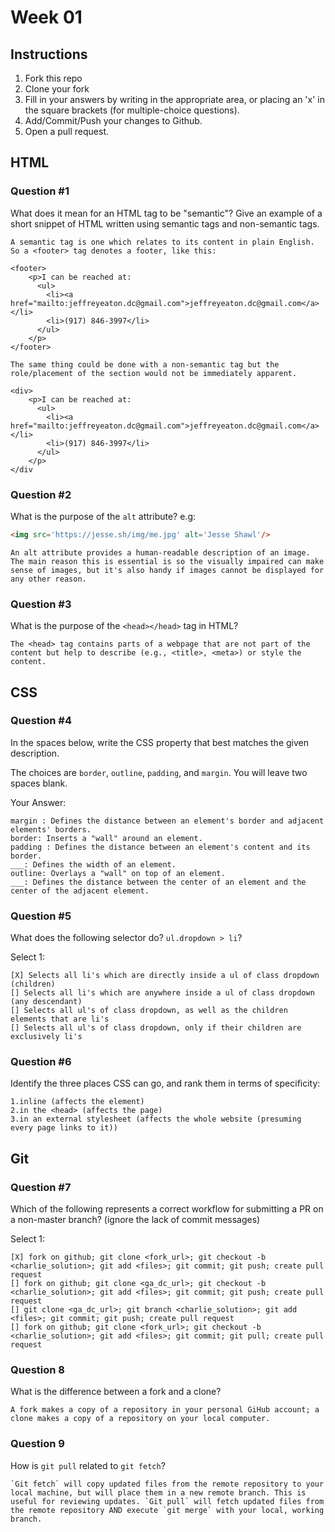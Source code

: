 # Week 01

## Instructions

1. Fork this repo
2. Clone your fork
3. Fill in your answers by writing in the appropriate area, or placing an 'x' in
the square brackets (for multiple-choice questions).
4. Add/Commit/Push your changes to Github.
5. Open a pull request.

## HTML

### Question #1

What does it mean for an HTML tag to be "semantic"? Give an example of a short snippet of HTML written using semantic tags and non-semantic tags.

```
A semantic tag is one which relates to its content in plain English. So a <footer> tag denotes a footer, like this:

<footer>
    <p>I can be reached at:
      <ul>
        <li><a href="mailto:jeffreyeaton.dc@gmail.com">jeffreyeaton.dc@gmail.com</a></li>
        <li>(917) 846-3997</li>
      </ul>
    </p>
</footer>

The same thing could be done with a non-semantic tag but the role/placement of the section would not be immediately apparent.

<div>
    <p>I can be reached at:
      <ul>
        <li><a href="mailto:jeffreyeaton.dc@gmail.com">jeffreyeaton.dc@gmail.com</a></li>
        <li>(917) 846-3997</li>
      </ul>
    </p>
</div

```

### Question #2

What is the purpose of the `alt` attribute? e.g:

```html
<img src='https://jesse.sh/img/me.jpg' alt='Jesse Shawl'/>
```

```
An alt attribute provides a human-readable description of an image. The main reason this is essential is so the visually impaired can make sense of images, but it's also handy if images cannot be displayed for any other reason.
```

### Question #3

What is the purpose of the `<head></head>` tag in HTML?

```
The <head> tag contains parts of a webpage that are not part of the content but help to describe (e.g., <title>, <meta>) or style the content.  
```

## CSS

### Question #4

In the spaces below, write the CSS property that best matches the given description.

The choices are `border`, `outline`, `padding`, and `margin`. You will leave two spaces blank.

Your Answer:

```text
margin : Defines the distance between an element's border and adjacent elements' borders.
border: Inserts a "wall" around an element.
padding : Defines the distance between an element's content and its border.
___: Defines the width of an element.
outline: Overlays a "wall" on top of an element.
___: Defines the distance between the center of an element and the center of the adjacent element.
```

### Question #5

What does the following selector do?  `ul.dropdown > li`?

Select 1:
```
[X] Selects all li's which are directly inside a ul of class dropdown (children)
[] Selects all li's which are anywhere inside a ul of class dropdown (any descendant)
[] Selects all ul's of class dropdown, as well as the children elements that are li's
[] Selects all ul's of class dropdown, only if their children are exclusively li's
```

### Question #6

Identify the three places CSS can go, and rank them in terms of specificity:

```text
1.inline (affects the element)
2.in the <head> (affects the page)
3.in an external stylesheet (affects the whole website (presuming every page links to it))
```

## Git

### Question #7

Which of the following represents a correct workflow for submitting a PR on a non-master branch?
(ignore the lack of commit messages)

Select 1:
```
[X] fork on github; git clone <fork_url>; git checkout -b <charlie_solution>; git add <files>; git commit; git push; create pull request
[] fork on github; git clone <ga_dc_url>; git checkout -b <charlie_solution>; git add <files>; git commit; git push; create pull request
[] git clone <ga_dc_url>; git branch <charlie_solution>; git add <files>; git commit; git push; create pull request
[] fork on github; git clone <fork_url>; git checkout -b <charlie_solution>; git add <files>; git commit; git pull; create pull request
```

### Question 8

What is the difference between a fork and a clone?

```text
A fork makes a copy of a repository in your personal GiHub account; a clone makes a copy of a repository on your local computer.
```

### Question 9

How is `git pull` related to `git fetch`?

```text
`Git fetch` will copy updated files from the remote repository to your local machine, but will place them in a new remote branch. This is useful for reviewing updates. `Git pull` will fetch updated files from the remote repository AND execute `git merge` with your local, working branch. 
```
